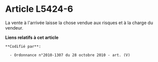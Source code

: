 # Article L5424-6

La vente à l'arrivée laisse la chose vendue aux risques et à la charge du vendeur.

**Liens relatifs à cet article**

	**Codifié par**:

	  - Ordonnance n°2010-1307 du 28 octobre 2010 - art. (V)
